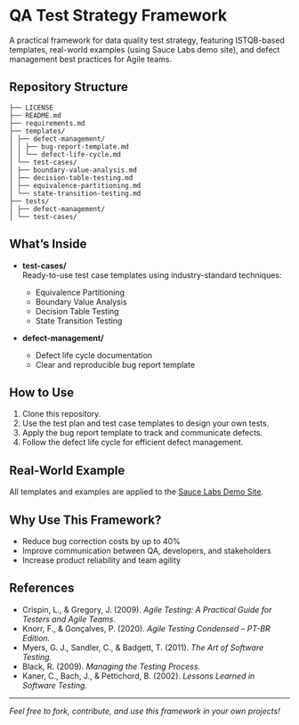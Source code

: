 # QA Test Strategy Framework

A practical framework for data quality test strategy, featuring ISTQB-based templates, real-world examples (using Sauce Labs demo site), and defect management best practices for Agile teams.

## Repository Structure

```
├── LICENSE
├── README.md
├── requirements.md
├── templates/
│ ├── defect-management/
│ │ ├── bug-report-template.md
│ │ └── defect-life-cycle.md
│ └── test-cases/
│ ├── boundary-value-analysis.md
│ ├── decision-table-testing.md
│ ├── equivalence-partitioning.md
│ └── state-transition-testing.md
├── tests/
│ ├── defect-management/
│ └── test-cases/
```

## What’s Inside

- **test-cases/**  
  Ready-to-use test case templates using industry-standard techniques:
  - Equivalence Partitioning
  - Boundary Value Analysis
  - Decision Table Testing
  - State Transition Testing

- **defect-management/**  
  - Defect life cycle documentation
  - Clear and reproducible bug report template

## How to Use

1. Clone this repository.
2. Use the test plan and test case templates to design your own tests.
3. Apply the bug report template to track and communicate defects.
4. Follow the defect life cycle for efficient defect management.

## Real-World Example

All templates and examples are applied to the [Sauce Labs Demo Site](https://www.saucedemo.com/).

## Why Use This Framework?

- Reduce bug correction costs by up to 40%
- Improve communication between QA, developers, and stakeholders
- Increase product reliability and team agility

## References

- Crispin, L., & Gregory, J. (2009). *Agile Testing: A Practical Guide for Testers and Agile Teams.*
- Knorr, F., & Gonçalves, P. (2020). *Agile Testing Condensed – PT-BR Edition.*
- Myers, G. J., Sandler, C., & Badgett, T. (2011). *The Art of Software Testing.*
- Black, R. (2009). *Managing the Testing Process.*
- Kaner, C., Bach, J., & Pettichord, B. (2002). *Lessons Learned in Software Testing.*

---

*Feel free to fork, contribute, and use this framework in your own projects!*